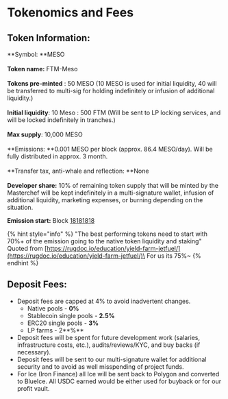 # Tokenomics and Fees

## Token Information:

\*\*Symbol: \*\*MESO\
\
**Token name:** FTM-Meso\
\
**Tokens pre-minted** : 50 MESO (10 MESO is used for initial liquidity, 40 will be transferred to multi-sig for holding indefinitely or infusion of additional liquidity.)\
\
**Initial liquidity**: 10 Meso : 500 FTM (Will be sent to LP locking services, and will be locked indefinitely in tranches.)\
\
**Max supply**: 10,000 MESO\
\
\*\*Emissions: \*\*0.001 MESO per block (approx. 86.4 MESO/day). Will be fully distributed in approx. 3 month.\
\
\*\*Transfer tax, anti-whale and reflection: \*\*None\
\
**Developer share:** 10% of remaining token supply that will be minted by the Masterchef will be kept indefinitely in a multi-signature wallet, infusion of additional liquidity, marketing expenses, or burning depending on the situation.

**Emission start:** Block [18181818](https://ftmscan.com/block/countdown/18181818)

{% hint style="info" %}
"The best performing tokens need to start with 70%+ of the emission going to the native token liquidity and staking" Quoted from [https://rugdoc.io/education/yield-farm-jetfuel/](https://rugdoc.io/education/yield-farm-jetfuel/)\
For us its 75%\~
{% endhint %}

## Deposit Fees:

* Deposit fees are capped at 4% to avoid inadvertent changes.
  * Native pools - **0%**
  * Stablecoin single pools - **2.5%**
  * ERC20 single pools - **3%**
  * LP farms - 2\*\*%\*\*
* Deposit fees will be spent for future development work (salaries, infrastructure costs, etc.), audits/reviews/KYC, and buy backs (if necessary).
* Deposit fees will be sent to our multi-signature wallet for additional security and to avoid as well misspending of project funds.
* For Ice (Iron Finance) all Ice will be sent back to Polygon and converted to BlueIce. All USDC earned would be either used for buyback or for our profit vault.
